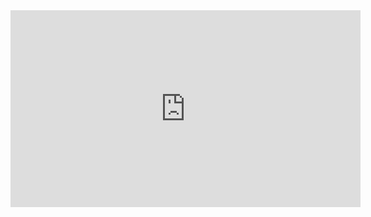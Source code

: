 <iframe width="560" height="315" src="https://www.youtube.com/watch?v=S_bEFGv0Xb8" frameborder="0" allow="accelerometer; autoplay; clipboard-write; encrypted-media; gyroscope; picture-in-picture" allowfullscreen></iframe>
